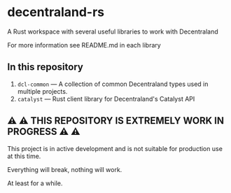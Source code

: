 # decentraland-rs
A Rust workspace with several useful libraries to work with Decentraland

For more information see README.md in each library

## In this repository

1. `dcl-common` — A collection of common Decentraland types used in multiple projects.
1. `catalyst` — Rust client library for Decentraland's Catalyst API

## :warning: :warning: THIS REPOSITORY IS EXTREMELY WORK IN PROGRESS :warning: :warning:

This project is in active development and is not suitable for production use at this time. 

Everything will break, nothing will work. 

At least for a while.
